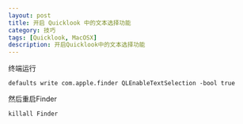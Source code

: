 ```yaml
---
layout: post
title: 开启 Quicklook 中的文本选择功能
category: 技巧
tags: [Quicklook, MacOSX]
description: 开启Quicklook中的文本选择功能
---
```


终端运行

	defaults write com.apple.finder QLEnableTextSelection -bool true

然后重启Finder

	killall Finder